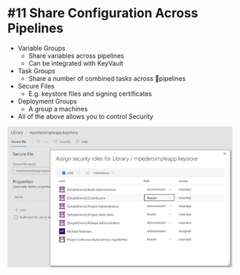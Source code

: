 # #11 Share Configuration Across Pipelines

- Variable Groups
    - Share variables across pipelines
    - Can be integrated with KeyVault
- Task Groups
    - Share a number of combined tasks across pipelines
- Secure Files
    - E.g. keystore files and signing certificates
- Deployment Groups
    - A group a machines 
- All of the above allows you to control Security

![securefile][securefile]

[securefile]:  /images/11-secure-file.png "Secure File"
